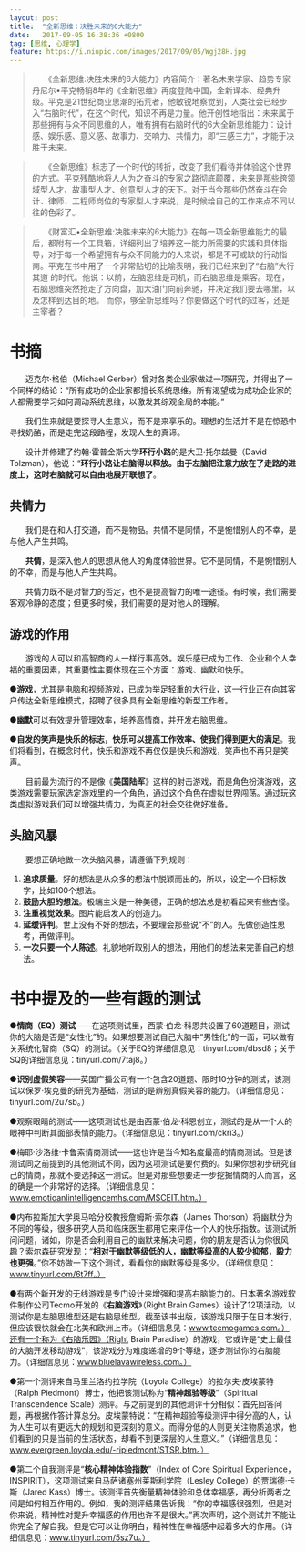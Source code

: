 ```yaml
---
layout: post
title:  "全新思维：决胜未来的6大能力"
date:   2017-09-05 16:38:36 +0800
tag: [思维, 心理学]
feature: https://i.niupic.com/images/2017/09/05/Wgj28H.jpg
---
```


>　　《全新思维:决胜未来的6大能力》内容简介：著名未来学家、趋势专家丹尼尔•平克畅销8年的《全新思维》再度登陆中国，全新译本、经典升级。平克是21世纪商业思潮的拓荒者，他敏锐地察觉到，人类社会已经步入“右脑时代”，在这个时代，知识不再是力量。他开创性地指出：未来属于那些拥有与众不同思维的人，唯有拥有右脑时代的6大全新思维能力：设计感、娱乐感、意义感、故事力、交响力、共情力，即“三感三力”，才能于决胜于未来。

>　　《全新思维》标志了一个时代的转折，改变了我们看待并体验这个世界的方式。平克残酷地将人人为之奋斗的专家之路彻底颠覆，未来是那些跨领域型人才、故事型人才、创意型人才的天下。对于当今那些仍然奋斗在会计、律师、工程师岗位的专家型人才来说，是时候给自己的工作来点不同以往的色彩了。

>　　《财富汇•全新思维:决胜未来的6大能力》在每一项全新思维能力的最后，都附有一个工具箱，详细列出了培养这一能力所需要的实践和具体指导，对于每一个希望拥有与众不同能力的人来说，都是不可或缺的行动指南。平克在书中用了一个非常贴切的比喻表明，我们已经来到了“右脑”大行其道 的时代。他说：以前，左脑思维是司机，而右脑思维是乘客。现在，右脑思维突然抢走了方向盘，加大油门向前奔驰，并决定我们要去哪里，以及怎样到达目的地。 而你，够全新思维吗？你要做这个时代的过客，还是主宰者？

# 书摘

　　迈克尔·格伯（Michael Gerber）曾对各类企业家做过一项研究，并得出了一个同样的结论：“所有成功的企业家都擅长系统思维。所有渴望成为成功企业家的人都需要学习如何调动系统思维，以激发其综观全局的本能。”

　　我们生来就是要探寻人生意义，而不是来享乐的。理想的生活并不是在惊恐中寻找奶酪，而是走完这段路程，发现人生的真谛。

　　设计并修建了约翰·霍普金斯大学**环行小路**的是大卫·托尔兹曼（David Tolzman），他说：“**环行小路让右脑得以释放。由于左脑把注意力放在了走路的进度上，这时右脑就可以自由地展开联想了**。
## 共情力

　　我们是在和人打交道，而不是物品。共情不是同情，不是惋惜别人的不幸，是与他人产生共鸣。

　　**共情**，是深入他人的思想从他人的角度体验世界。它不是同情，不是惋惜别人的不幸，而是与他人产生共鸣。

　　共情力既不是对智力的否定，也不是提高智力的唯一途径。有时候，我们需要客观冷静的态度；但更多时候，我们需要的是对他人的理解。

## 游戏的作用

　　游戏的人可以和高智商的人一样行事高效。娱乐感已成为工作、企业和个人幸福的重要因素，其重要性主要体现在三个方面：游戏、幽默和快乐。 

●**游戏**，尤其是电脑和视频游戏，已成为举足轻重的大行业，这一行业正在向其客户传达全新思维模式，招聘了很多具有全新思维的新型工作者。 

●**幽默**可以有效提升管理效率，培养高情商，并开发右脑思维。 

●**自发的笑声是快乐的标志，快乐可以提高工作效率、使我们得到更大的满足**。我们将看到，在概念时代，快乐和游戏不再仅仅是快乐和游戏，笑声也不再只是笑声。

　　目前最为流行的不是像《**美国陆军**》这样的射击游戏，而是角色扮演游戏，这类游戏需要玩家选定游戏里的一个角色，通过这个角色在虚拟世界闯荡。通过玩这类虚拟游戏我们可以增强共情力，为真正的社会交往做好准备。

## 头脑风暴

　　要想正确地做一次头脑风暴，请遵循下列规则： 

1. **追求质量**。好的想法是从众多的想法中脱颖而出的，所以，设定一个目标数字，比如100个想法。 
2. **鼓励大胆的想法**。极端主义是一种美德，正确的想法总是初看起来有些古怪。 
3. **注重视觉效果**。图片能启发人的创造力。 
4. **延缓评判**。世上没有不好的想法，不要理会那些说“不”的人。先做创造性思考，再做评判。 
5. **一次只要一个人陈述**。礼貌地听取别人的想法，用他们的想法来完善自己的想法。


# 书中提及的一些有趣的测试

●**情商（EQ）测试**——在这项测试里，西蒙·伯龙·科恩共设置了60道题目，测试你的大脑是否是“女性化”的。如果想要测试自己大脑中“男性化”的一面，可以做有关系统化智商（SQ）的测试。（关于EQ的详细信息见：tinyurl.com/dbsd8；关于SQ的详细信息见：tinyurl.com/7taj8。） 

●**识别虚假笑容**——英国广播公司有一个包含20道题、限时10分钟的测试，该测试以保罗·埃克曼的研究为基础，测试的是辨别真假笑容的能力。（详细信息见：tinyurl.com/2u7sb。） 

●观察眼睛的测试——这项测试也是由西蒙·伯龙·科恩创立，测试的是从一个人的眼神中判断其面部表情的能力。（详细信息见：tinyurl.com/ckri3。） 

●梅耶·沙洛维·卡鲁索情商测试——这也许是当今知名度最高的情商测试。但是该测试同之前提到的其他测试不同，因为这项测试是要付费的。如果你想初步研究自己的情商，那就不要选择这一测试。但是对那些想要进一步挖掘情商的人而言，这的确是一个非常好的选择。（详细信息见：www.emotioanlintelligencemhs.com/MSCEIT.htm。）

●内布拉斯加大学奥马哈分校教授詹姆斯·索尔森（James Thorson）将幽默分为不同的等级，很多研究人员和临床医生都用它来评估一个人的快乐指数。该测试所问问题，诸如，你是否会利用自己的幽默来解决问题，你的朋友是否认为你很风趣？索尔森研究发现：“**相对于幽默等级低的人，幽默等级高的人较少抑郁，毅力也更强**。”你不妨做一下这个测试，看看你的幽默等级是多少。（详细信息见：www.tinyurl.com/6t7ff。）

●有两个新开发的无线游戏是专门设计来增强和提高右脑能力的。日本著名游戏软件制作公司Tecmo开发的《**右脑游戏**》（Right Brain Games）设计了12项活动，以测试你是左脑思维型还是右脑思维型。截至该书出版，该游戏只限于在日本发行，但应该很快就会在北美和欧洲上市。（详细信息见：www.tecmogames.com。）还有一个称为《右脑乐园》（Right Brain Paradise）的游戏，它或许是“史上最佳的大脑开发移动游戏”，该游戏分为难度递增的9个等级，逐步测试你的右脑能力。（详细信息见：www.bluelavawireless.com。）

●第一个测评来自马里兰洛约拉学院（Loyola College）的拉尔夫·皮埃蒙特（Ralph Piedmont）博士，他把该测试称为“**精神超验等级**”（Spiritual Transcendence Scale）测评。与之前提到的其他测评十分相似：首先回答问题，再根据作答计算总分。皮埃蒙特说：“在精神超验等级测评中得分高的人，认为人生可以有更远大的规划和更深刻的意义。而得分低的人则更关注物质追求，他们看到的只是当前的生活状态，却看不到更深层的人生意义。”（详细信息见：www.evergreen.loyola.edu/-ripiedmont/STSR.btm。） 

●第二个自我测评是“**核心精神体验指数**”（Index of Core Spiritual Experience，INSPIRIT），这项测试来自马萨诸塞州莱斯利学院（Lesley College）的贾瑞德·卡斯（Jared Kass）博士。该测评首先衡量精神体验和总体幸福感，再分析两者之间是如何相互作用的。例如，我的测评结果告诉我：“你的幸福感很强烈，但是对你来说，精神性对提升幸福感的作用也许不是很大。”再次声明，这个测试并不能让你完全了解自我。但是它可以让你明白，精神性在幸福感中起着多大的作用。（详细信息见：www.tinyurl.com/5sz7u。）
